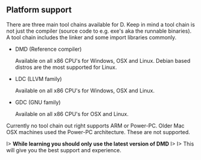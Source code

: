 ## Platform support
There are three main tool chains available for D. Keep in mind a tool chain is not just the compiler (source code to e.g. exe's aka the runnable binaries). A tool chain includes the linker and some import libraries commonly.

* DMD (Reference compiler)

   Available on all x86 CPU's for Windows, OSX and Linux. Debian based distros are the most supported for Linux.
* LDC (LLVM family)

   Available on all x86 CPU's for Windows, OSX and Linux.
* GDC (GNU family)

   Available on all x86 CPU's for OSX and Linux.

Currently no tool chain out right supports ARM or Power-PC. Older Mac OSX machines used the Power-PC architecture. These are not supported.

I> **While learning you should only use the latest version of DMD**
I> 
I> This will give you the best support and experience.